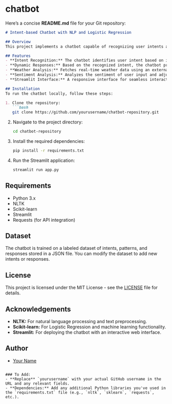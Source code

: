 # chatbot
Here’s a concise **README.md** file for your Git repository:

```markdown
# Intent-based Chatbot with NLP and Logistic Regression

## Overview
This project implements a chatbot capable of recognizing user intents and providing dynamic responses. Using NLP techniques and Logistic Regression, the chatbot also includes additional features like weather analysis and sentiment analysis. It is deployed through a user-friendly interface built with Streamlit.

## Features
- **Intent Recognition:** The chatbot identifies user intent based on input text and responds accordingly.
- **Dynamic Responses:** Based on the recognized intent, the chatbot provides contextually relevant replies.
- **Weather Analysis:** Fetches real-time weather data using an external API.
- **Sentiment Analysis:** Analyzes the sentiment of user input and adjusts responses based on emotional tone.
- **Streamlit Interface:** A responsive interface for seamless interaction and real-time responses.

## Installation
To run the chatbot locally, follow these steps:

1. Clone the repository:
   ```bash
   git clone https://github.com/yourusername/chatbot-repository.git
   ```

2. Navigate to the project directory:
   ```bash
   cd chatbot-repository
   ```

3. Install the required dependencies:
   ```bash
   pip install -r requirements.txt
   ```

4. Run the Streamlit application:
   ```bash
   streamlit run app.py
   ```

## Requirements
- Python 3.x
- NLTK
- Scikit-learn
- Streamlit
- Requests (for API integration)

## Dataset
The chatbot is trained on a labeled dataset of intents, patterns, and responses stored in a JSON file. You can modify the dataset to add new intents or responses.

## License
This project is licensed under the MIT License - see the [LICENSE](LICENSE) file for details.

## Acknowledgements
- **NLTK:** For natural language processing and text preprocessing.
- **Scikit-learn:** For Logistic Regression and machine learning functionality.
- **Streamlit:** For deploying the chatbot with an interactive web interface.

## Author
- [Your Name](https://github.com/yourusername)
```

### To Add:
- **Replace** `yourusername` with your actual GitHub username in the URL and any relevant fields.
- **Dependencies:** Add any additional Python libraries you've used in the `requirements.txt` file (e.g., `nltk`, `sklearn`, `requests`, etc.).
  
